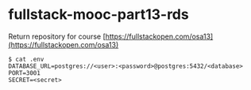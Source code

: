 # fullstack-mooc-part13-rds

Return repository for course [https://fullstackopen.com/osa13](https://fullstackopen.com/osa13)

```
$ cat .env 
DATABASE_URL=postgres://<user>:<password>@postgres:5432/<database>
PORT=3001
SECRET=<secret>
```
